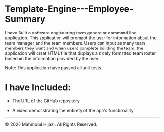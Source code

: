 # Template-Engine---Employee-Summary

I have Built a software engineering team generator command line application. This application will prompot the user for information about the team manager and the team members. Users can input as many team members they want and when users complete building the team, the application will creat HTML file that displays a nicely formatted team roster based on the information provided by the user.

Note: This application have passed all unit tests.



# I have Included:

* The URL of the GitHub repository

* A video demonstrating the entirety of the app's functionality 

- - -
© 2020 Mahmoud Hijazi. All Rights Reserved.